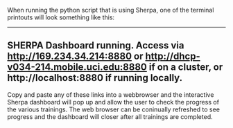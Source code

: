 When running the python script that is using Sherpa, one of the terminal printouts will look something like this:

-------------------------------------------------------
SHERPA Dashboard running. Access via
http://169.234.34.214:8880 or 
http://dhcp-v034-214.mobile.uci.edu:8880 if on a cluster, or 
http://localhost:8880 if running locally.
-------------------------------------------------------

Copy and paste any of these links into a webbrowser and the interactive Sherpa dashboard will pop up and allow the user to check the progress of the various trainings. The web browser can be coninually refreshed to see progress and the dashboard will closer after all trainings are completed.
